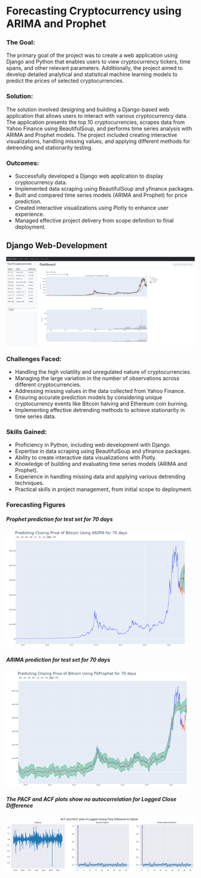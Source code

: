 # Forecasting Cryptocurrency using ARIMA and Prophet

### The Goal:
The primary goal of the project was to create a web application using Django and Python that enables users to view cryptocurrency tickers, time spans, and other relevant parameters. Additionally, the project aimed to develop detailed analytical and statistical machine learning models to predict the prices of selected cryptocurrencies.

### Solution:
The solution involved designing and building a Django-based web application that allows users to interact with various cryptocurrency data. The application presents the top 10 cryptocurrencies, scrapes data from Yahoo Finance using BeautifulSoup, and performs time series analysis with ARIMA and Prophet models. The project included creating interactive visualizations, handling missing values, and applying different methods for detrending and stationarity testing.

### Outcomes:
- Successfully developed a Django web application to display cryptocurrency data.
- Implemented data scraping using BeautifulSoup and yfinance packages.
- Built and compared time series models (ARIMA and Prophet) for price prediction.
- Created interactive visualizations using Plotly to enhance user experience.
- Managed effective project delivery from scope definition to final deployment.

## Django Web-Development

<img src='https://github.com/kjonina/forecasting_cryptocurrency_price_and_django_development/blob/main/Graphs/price_sma_volume_chart%20.PNG'/></a>

### Challenges Faced:
- Handling the high volatility and unregulated nature of cryptocurrencies.
- Managing the large variation in the number of observations across different cryptocurrencies.
- Addressing missing values in the data collected from Yahoo Finance.
- Ensuring accurate prediction models by considering unique cryptocurrency events like Bitcoin halving and Ethereum coin burning.
- Implementing effective detrending methods to achieve stationarity in time series data.

### Skills Gained:
- Proficiency in Python, including web development with Django.
- Expertise in data scraping using BeautifulSoup and yfinance packages.
- Ability to create interactive data visualizations with Plotly.
- Knowledge of building and evaluating time series models (ARIMA and Prophet).
- Experience in handling missing data and applying various detrending techniques.
- Practical skills in project management, from initial scope to deployment.


### Forecasting Figures

##### Prophet prediction for test set for 70 days
<img src='Graphs/forecasting_ARIMA.png'/></a>

##### ARIMA prediction for test set for 70 days
<img src='Graphs/forecasting_Prophet.png'/></a>

##### The PACF and ACF plots show no autocorrelation for Logged Close Difference
<img src='Graphs/forecasting_PACF_and_ACF_plots.PNG'/></a>
